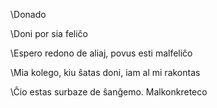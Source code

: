 \\Donado

\\Doni por sia feliĉo

\\Espero redono de aliaj, povus esti malfeliĉo

\\Mia kolego, kiu ŝatas doni, iam al mi rakontas

\\Ĉio estas surbaze de ŝanĝemo. Malkonkreteco
